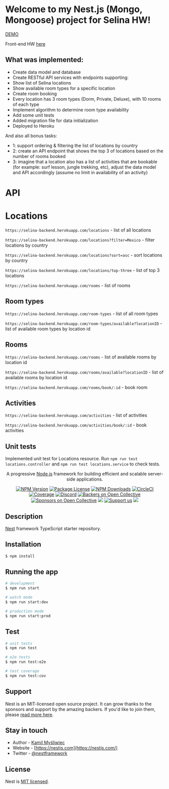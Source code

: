 
# Welcome to my Nest.js (Mongo, Mongoose) project for Selina HW!

[DEMO](https://selina-backend.herokuapp.com/)

Front-end HW [here](https://github.com/anuarbek-zak/Selina-FrontEnd)

## What was implemented:

- Create data model and database
- Create RESTful API services with endpoints supporting:
- Show list of Selina locations
- Show available room types for a specific location
- Create room booking
- Every location has 3 room types (Dorm, Private, Deluxe), with 10 rooms of each type
- Implement algorithm to determine room type availability
- Add some unit tests
- Added migration file for data initialization
- Deployed to Heroku

And also all bonus tasks:
- 1: support ordering & filtering the list of locations by country
- 2: create an API endpoint that shows the top 3 of locations based on the number
of rooms booked
- 3: imagine that a location also has a list of activities that are bookable (for
example: surf lesson, jungle trekking, etc), adjust the data model and API
accordingly (assume no limit in availability of an activity)

# API

# Locations
```https://selina-backend.herokuapp.com/locations``` - list of all locations

```https://selina-backend.herokuapp.com/locations?filter=Mexico``` - filter locations by country

```https://selina-backend.herokuapp.com/locations?sort=asc``` - sort locations by country

```https://selina-backend.herokuapp.com/locations/top-three``` - list of top 3 locations

```https://selina-backend.herokuapp.com/rooms``` - list of rooms

## Room types
```https://selina-backend.herokuapp.com/room-types``` - list of all room types

```https://selina-backend.herokuapp.com/room-types/available?locationID``` - list of available room types by location id


## Rooms
```https://selina-backend.herokuapp.com/rooms``` - list of available rooms by location id

```https://selina-backend.herokuapp.com/rooms/available?locationID``` - list of available rooms by location id

```https://selina-backend.herokuapp.com/rooms/book/:id``` - book room



## Activities
```https://selina-backend.herokuapp.com/activities``` - list of activities

```https://selina-backend.herokuapp.com/activities/book/:id``` - book activities

## Unit tests
Implemented unit test for Locations resource. Run ```npm run test locations.controller``` and ```npm run test locations.service``` to check tests.



[circleci-image]: https://img.shields.io/circleci/build/github/nestjs/nest/master?token=abc123def456
[circleci-url]: https://circleci.com/gh/nestjs/nest

  <p align="center">A progressive <a href="http://nodejs.org" target="_blank">Node.js</a> framework for building efficient and scalable server-side applications.</p>
    <p align="center">
<a href="https://www.npmjs.com/~nestjscore" target="_blank"><img src="https://img.shields.io/npm/v/@nestjs/core.svg" alt="NPM Version" /></a>
<a href="https://www.npmjs.com/~nestjscore" target="_blank"><img src="https://img.shields.io/npm/l/@nestjs/core.svg" alt="Package License" /></a>
<a href="https://www.npmjs.com/~nestjscore" target="_blank"><img src="https://img.shields.io/npm/dm/@nestjs/common.svg" alt="NPM Downloads" /></a>
<a href="https://circleci.com/gh/nestjs/nest" target="_blank"><img src="https://img.shields.io/circleci/build/github/nestjs/nest/master" alt="CircleCI" /></a>
<a href="https://coveralls.io/github/nestjs/nest?branch=master" target="_blank"><img src="https://coveralls.io/repos/github/nestjs/nest/badge.svg?branch=master#9" alt="Coverage" /></a>
<a href="https://discord.gg/G7Qnnhy" target="_blank"><img src="https://img.shields.io/badge/discord-online-brightgreen.svg" alt="Discord"/></a>
<a href="https://opencollective.com/nest#backer" target="_blank"><img src="https://opencollective.com/nest/backers/badge.svg" alt="Backers on Open Collective" /></a>
<a href="https://opencollective.com/nest#sponsor" target="_blank"><img src="https://opencollective.com/nest/sponsors/badge.svg" alt="Sponsors on Open Collective" /></a>
  <a href="https://paypal.me/kamilmysliwiec" target="_blank"><img src="https://img.shields.io/badge/Donate-PayPal-ff3f59.svg"/></a>
    <a href="https://opencollective.com/nest#sponsor"  target="_blank"><img src="https://img.shields.io/badge/Support%20us-Open%20Collective-41B883.svg" alt="Support us"></a>
  <a href="https://twitter.com/nestframework" target="_blank"><img src="https://img.shields.io/twitter/follow/nestframework.svg?style=social&label=Follow"></a>
</p>
  <!--[![Backers on Open Collective](https://opencollective.com/nest/backers/badge.svg)](https://opencollective.com/nest#backer)
  [![Sponsors on Open Collective](https://opencollective.com/nest/sponsors/badge.svg)](https://opencollective.com/nest#sponsor)-->

## Description

[Nest](https://github.com/nestjs/nest) framework TypeScript starter repository.

## Installation

```bash
$ npm install
```

## Running the app

```bash
# development
$ npm run start

# watch mode
$ npm run start:dev

# production mode
$ npm run start:prod
```

## Test

```bash
# unit tests
$ npm run test

# e2e tests
$ npm run test:e2e

# test coverage
$ npm run test:cov
```

## Support

Nest is an MIT-licensed open source project. It can grow thanks to the sponsors and support by the amazing backers. If you'd like to join them, please [read more here](https://docs.nestjs.com/support).

## Stay in touch

- Author - [Kamil Myśliwiec](https://kamilmysliwiec.com)
- Website - [https://nestjs.com](https://nestjs.com/)
- Twitter - [@nestframework](https://twitter.com/nestframework)

## License

Nest is [MIT licensed](LICENSE).
